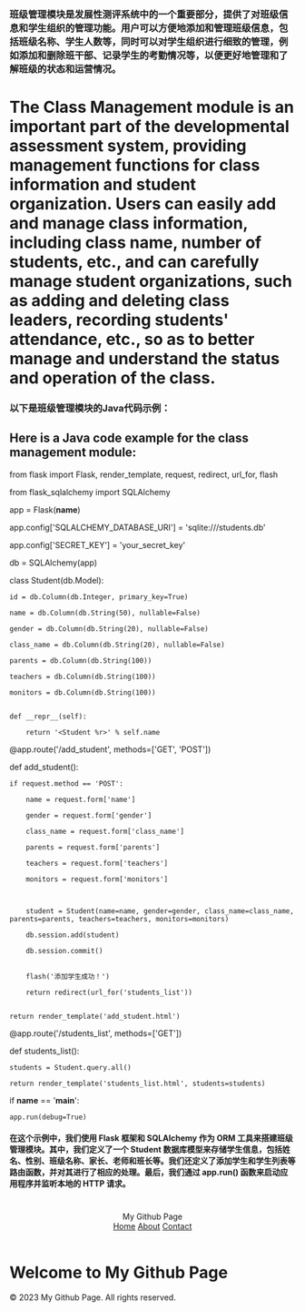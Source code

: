 ### 班级管理模块是发展性测评系统中的一个重要部分，提供了对班级信息和学生组织的管理功能。用户可以方便地添加和管理班级信息，包括班级名称、学生人数等，同时可以对学生组织进行细致的管理，例如添加和删除班干部、记录学生的考勤情况等，以便更好地管理和了解班级的状态和运营情况。

# The Class Management module is an important part of the developmental assessment system, providing management functions for class information and student organization. Users can easily add and manage class information, including class name, number of students, etc., and can carefully manage student organizations, such as adding and deleting class leaders, recording students' attendance, etc., so as to better manage and understand the status and operation of the class.

### 以下是班级管理模块的Java代码示例：

## Here is a Java code example for the class management module:


from flask import Flask, render_template, request, redirect, url_for, flash

from flask_sqlalchemy import SQLAlchemy


app = Flask(__name__)

app.config['SQLALCHEMY_DATABASE_URI'] = 'sqlite:///students.db'

app.config['SECRET_KEY'] = 'your_secret_key'



db = SQLAlchemy(app)


class Student(db.Model):

    id = db.Column(db.Integer, primary_key=True)
    
    name = db.Column(db.String(50), nullable=False)
    
    gender = db.Column(db.String(20), nullable=False)
    
    class_name = db.Column(db.String(20), nullable=False)
    
    parents = db.Column(db.String(100))
    
    teachers = db.Column(db.String(100))
    
    monitors = db.Column(db.String(100))
    

    def __repr__(self):
    
        return '<Student %r>' % self.name
        

@app.route('/add_student', methods=['GET', 'POST'])

def add_student():

    if request.method == 'POST':
    
        name = request.form['name']
        
        gender = request.form['gender']
        
        class_name = request.form['class_name']
        
        parents = request.form['parents']
        
        teachers = request.form['teachers']
        
        monitors = request.form['monitors']
        
        

        student = Student(name=name, gender=gender, class_name=class_name, parents=parents, teachers=teachers, monitors=monitors)
        
        db.session.add(student)
        
        db.session.commit()
        

        flash('添加学生成功！')
        
        return redirect(url_for('students_list'))
        

    return render_template('add_student.html')
    

@app.route('/students_list', methods=['GET'])

def students_list():

    students = Student.query.all()
    
    return render_template('students_list.html', students=students)
    

if __name__ == '__main__':

    app.run(debug=True)
    
#### 在这个示例中，我们使用 Flask 框架和 SQLAlchemy 作为 ORM 工具来搭建班级管理模块。其中，我们定义了一个 Student 数据库模型来存储学生信息，包括姓名、性别、班级名称、家长、老师和班长等。我们还定义了添加学生和学生列表等路由函数，并对其进行了相应的处理。最后，我们通过 app.run() 函数来启动应用程序并监听本地的 HTTP 请求。

# <body>
  <header>
    <div class="logo">My Github Page</div>
    <nav>
      <a href="#">Home</a>
      <a href="#">About</a>
      <a href="#">Contact</a>
    </nav>
  </header>
  <h1>Welcome to My Github Page</h1>
  <footer>&copy; 2023 My Github Page. All rights reserved.</footer>
</body>
</html>

